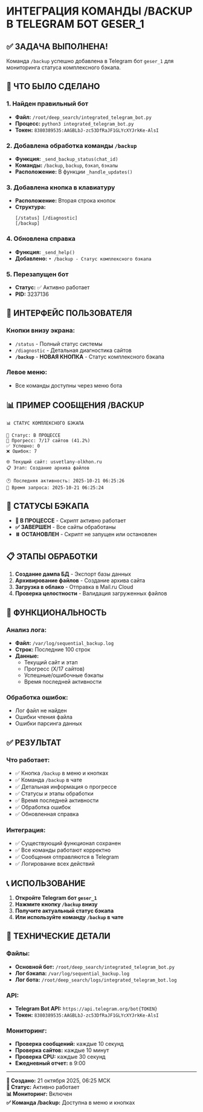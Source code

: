 # ИНТЕГРАЦИЯ КОМАНДЫ /BACKUP В TELEGRAM БОТ GESER_1

## ✅ ЗАДАЧА ВЫПОЛНЕНА!

Команда `/backup` успешно добавлена в Telegram бот `geser_1` для мониторинга статуса комплексного бэкапа.

## 🔧 ЧТО БЫЛО СДЕЛАНО

### 1. Найден правильный бот
- **Файл:** `/root/deep_search/integrated_telegram_bot.py`
- **Процесс:** `python3 integrated_telegram_bot.py`
- **Токен:** `8380389535:AAGBLbJ-zc53DfRaJF1GLYcXYJrkKe-AlsI`

### 2. Добавлена обработка команды `/backup`
- **Функция:** `_send_backup_status(chat_id)`
- **Команды:** `/backup`, `backup`, `бэкап`, `бэкапы`
- **Расположение:** В функции `_handle_updates()`

### 3. Добавлена кнопка в клавиатуру
- **Расположение:** Вторая строка кнопок
- **Структура:**
  ```
  [/status] [/diagnostic]
  [/backup]
  ```

### 4. Обновлена справка
- **Функция:** `_send_help()`
- **Добавлено:** `• /backup - Статус комплексного бэкапа`

### 5. Перезапущен бот
- **Статус:** ✅ Активно работает
- **PID:** 3237136

## 📱 ИНТЕРФЕЙС ПОЛЬЗОВАТЕЛЯ

### Кнопки внизу экрана:
- `/status` - Полный статус системы
- `/diagnostic` - Детальная диагностика сайтов
- **`/backup`** - **НОВАЯ КНОПКА** - Статус комплексного бэкапа

### Левое меню:
- Все команды доступны через меню бота

## 📊 ПРИМЕР СООБЩЕНИЯ /BACKUP

```
📊 СТАТУС КОМПЛЕКСНОГО БЭКАПА

🔄 Статус: В ПРОЦЕССЕ
🔄 Прогресс: 7/17 сайтов (41.2%)
✅ Успешно: 0
❌ Ошибок: 7

🌐 Текущий сайт: usvetlany-olkhon.ru
📋 Этап: Создание архива файлов

🕐 Последняя активность: 2025-10-21 06:25:26
📅 Время запроса: 2025-10-21 06:25:24
```

## 🔄 СТАТУСЫ БЭКАПА

- **🔄 В ПРОЦЕССЕ** - Скрипт активно работает
- **✅ ЗАВЕРШЕН** - Все сайты обработаны
- **⏸️ ОСТАНОВЛЕН** - Скрипт не запущен или остановлен

## 📋 ЭТАПЫ ОБРАБОТКИ

1. **Создание дампа БД** - Экспорт базы данных
2. **Архивирование файлов** - Создание архива сайта
3. **Загрузка в облако** - Отправка в Mail.ru Cloud
4. **Проверка целостности** - Валидация загруженных файлов

## 🚀 ФУНКЦИОНАЛЬНОСТЬ

### Анализ лога:
- **Файл:** `/var/log/sequential_backup.log`
- **Строк:** Последние 100 строк
- **Данные:**
  - Текущий сайт и этап
  - Прогресс (X/17 сайтов)
  - Успешные/ошибочные бэкапы
  - Время последней активности

### Обработка ошибок:
- Лог файл не найден
- Ошибки чтения файла
- Ошибки парсинга данных

## ✅ РЕЗУЛЬТАТ

### Что работает:
- ✅ Кнопка `/backup` в меню и кнопках
- ✅ Команда `/backup` в чате
- ✅ Детальная информация о прогрессе
- ✅ Статусы и этапы обработки
- ✅ Время последней активности
- ✅ Обработка ошибок
- ✅ Обновленная справка

### Интеграция:
- ✅ Существующий функционал сохранен
- ✅ Все команды работают корректно
- ✅ Сообщения отправляются в Telegram
- ✅ Логирование всех действий

## 📞 ИСПОЛЬЗОВАНИЕ

1. **Откройте Telegram бот `geser_1`**
2. **Нажмите кнопку `/backup` внизу**
3. **Получите актуальный статус бэкапа**
4. **Или используйте команду `/backup` в чате**

## 🔧 ТЕХНИЧЕСКИЕ ДЕТАЛИ

### Файлы:
- **Основной бот:** `/root/deep_search/integrated_telegram_bot.py`
- **Лог бэкапа:** `/var/log/sequential_backup.log`
- **Лог бота:** `/root/deep_search/logs/integrated_telegram_bot.log`

### API:
- **Telegram Bot API:** `https://api.telegram.org/bot{TOKEN}`
- **Токен:** `8380389535:AAGBLbJ-zc53DfRaJF1GLYcXYJrkKe-AlsI`

### Мониторинг:
- **Проверка сообщений:** каждые 10 секунд
- **Проверка сайтов:** каждые 10 минут
- **Проверка CPU:** каждые 30 секунд
- **Ежедневный отчет:** в 9:00

---

**📅 Создано:** 21 октября 2025, 06:25 МСК  
**🔄 Статус:** Активно работает  
**📊 Мониторинг:** Включен  
**✅ Команда /backup:** Доступна в меню и кнопках

